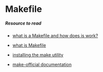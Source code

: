 # Makefile

##### Resource to read
* [what is a Makefile and how does is work?](https://opensource.com/article/18/8/what-how-makefile)

* [what is Makefile](https://www.sis.pitt.edu/mbsclass/tutorial/advanced/makefile/whatis.htm)

* [installing the make utility](https://www.geeksforgeeks.org/how-to-install-make-on-ubuntu/)
* [make-official documentation](https://www.gnu.org/software/make/manual/html_node/)